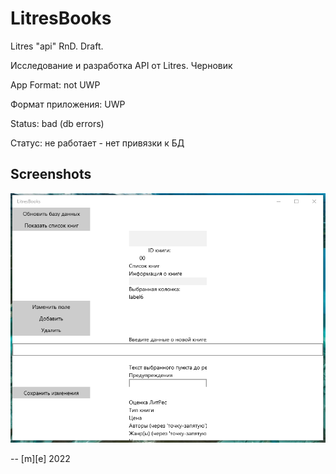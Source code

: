 # LitresBooks

Litres "api" RnD. Draft.

Исследование и разработка API от Litres. Черновик

App Format: not UWP

Формат приложения: UWP

Status: bad (db errors)

Статус: не работает - нет привязки к БД

## Screenshots

![showcase](Images/shot1.png)

-- [m][e] 2022